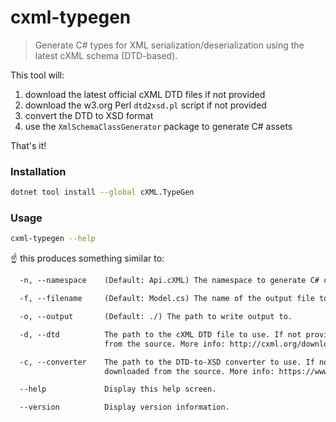 # cxml-typegen

> Generate C# types for XML serialization/deserialization using the latest cXML schema (DTD-based).

This tool will:

1. download the latest official cXML DTD files if not provided
2. download the w3.org Perl `dtd2xsd.pl` script if not provided
3. convert the DTD to XSD format
4. use the `XmlSchemaClassGenerator` package to generate C# assets

That's it!


### Installation

```sh
dotnet tool install --global cXML.TypeGen
```


### Usage

```sh
cxml-typegen --help
```

:point_up: this produces something similar to:

```txt
  -n, --namespace    (Default: Api.cXML) The namespace to generate C# classes for.

  -f, --filename     (Default: Model.cs) The name of the output file to generate.

  -o, --output       (Default: ./) The path to write output to.

  -d, --dtd          The path to the cXML DTD file to use. If not provided, will be downloaded
                     from the source. More info: http://cxml.org/downloads.html

  -c, --converter    The path to the DTD-to-XSD converter to use. If not provided, will be
                     downloaded from the source. More info: https://www.w3.org/2000/04/schema_hack/

  --help             Display this help screen.

  --version          Display version information.
```
